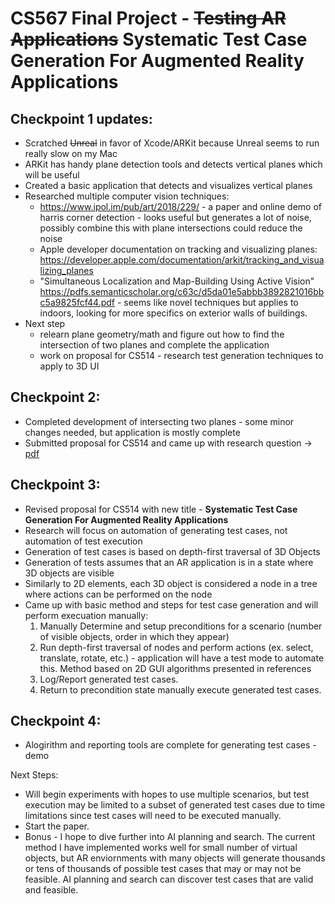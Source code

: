 #  CS567 Final Project - ~~Testing AR Applications~~ Systematic Test Case Generation For Augmented Reality Applications

## Checkpoint 1 updates:

* Scratched ~~Unreal~~ in favor of Xcode/ARKit because Unreal seems to run really slow on my Mac
* ARKit has handy plane detection tools and detects vertical planes which will be useful
* Created a basic application that detects and visualizes vertical planes
* Researched multiple computer vision techniques:
    * https://www.ipol.im/pub/art/2018/229/ - a paper and online demo of harris corner detection - looks useful but generates a lot of noise, possibly combine this with plane intersections could reduce the noise
    * Apple developer documentation on tracking and visualizing planes: https://developer.apple.com/documentation/arkit/tracking_and_visualizing_planes
    * "Simultaneous Localization
    and Map-Building Using Active Vision" https://pdfs.semanticscholar.org/c63c/d5da01e5abbb3892821016bbc5a9825fcf44.pdf - seems like novel techniques but applies to indoors, looking for more specifics on exterior walls of buildings.
* Next step
    * relearn plane geometry/math and figure out how to find the intersection of two planes and complete the application
    * work on proposal for CS514 - research test generation techniques to apply to 3D UI

## Checkpoint 2:

* Completed development of intersecting two planes - some minor changes needed, but application is mostly complete
* Submitted proposal for CS514 and came up with research question -> [pdf](https://github.com/csu-hci-projects/Testing-AR-Applications/blob/master/CS514_PROPOSAL.pdf)

## Checkpoint 3:

* Revised proposal for CS514 with new title - **Systematic Test Case Generation For Augmented Reality Applications**
* Research will focus on automation of generating test cases, not automation of test execution
* Generation of test cases is based on depth-first traversal of 3D Objects
* Generation of tests assumes that an AR application is in a state where 3D objects are visible
* Similarly to 2D elements, each 3D object is considered a node in a tree where actions can be performed on the node
* Came up with basic method and steps for test case generation and will perform execuation manually:
   1. Manually Determine and setup preconditions for a scenario (number of visible objects, order in which they appear)
   2. Run depth-first traversal of nodes and perform actions (ex. select, translate, rotate, etc.) - application will have a test mode to automate this.  Method based on 2D GUI algorithms presented in references
   3. Log/Report generated test cases.
   4. Return to precondition state manually execute generated test cases.
  
## Checkpoint 4:

* Alogirithm and reporting tools are complete for generating test cases - demo

Next Steps:

* Will begin experiments with hopes to use multiple scenarios, but test execution may be limited to a subset of generated test cases due to time limitations since test cases will need to be executed manually.
* Start the paper.
* Bonus - I hope to dive further into AI planning and search.  The current method I have implemented works well for small number of virtual objects, but AR enviornments with many objects will generate thousands or tens of thousands of possible test cases that may or may not be feasible.  AI planning and search can discover test cases that are valid and feasible.
